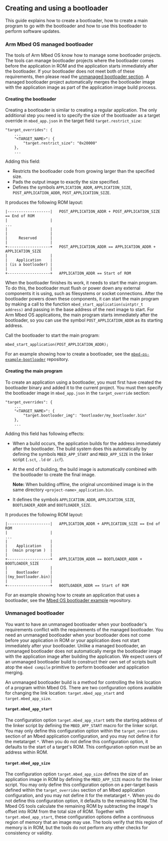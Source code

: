 ## Creating and using a bootloader

This guide explains how to create a bootloader, how to create a main program to go with the bootloader and how to use this bootloader to perform software updates.

### Arm Mbed OS managed bootloader

The tools of Arm Mbed OS know how to manage some bootloader projects. The tools can manage bootloader projects where the bootloader comes before the application in ROM and the application starts immediately after the bootloader. If your bootloader does not meet both of these requirements, then please read the [unmanaged bootloader section](#unmanaged-bootloader). A managed bootloader project automatically merges the bootloader image with the application image as part of the application image build process.

#### Creating the bootloader

Creating a bootloader is similar to creating a regular application. The only additional step you need is to specify the size of the bootloader as a target override in `mbed_app.json` in the target field `target.restrict_size`:

```
"target_overrides": {
    ...
    "<TARGET_NAME>": {
        "target.restrict_size": "0x20000"
    },
    ...
```

Adding this field:

* Restricts the bootloader code from growing larger than the specified size.
* Pads the output image to exactly the size specified.
* Defines the symbols `APPLICATION_ADDR`, `APPLICATION_SIZE`, `POST_APPLICATION_ADDR`, `POST_APPLICATION_SIZE`.

It produces the following ROM layout:

```
|-------------------|   POST_APPLICATION_ADDR + POST_APPLICATION_SIZE == End of ROM
|                   |
...
|                   |
|                   |
|     Reserved      |
|                   |
+-------------------+   POST_APPLICATION_ADDR == APPLICATION_ADDR + APPLICATION_SIZE
|                   |
|    Application    |
| (is a bootloader) |
|                   |
+-------------------+   APPLICATION_ADDR == Start of ROM
```

When the bootloader finishes its work, it needs to start the main program. To do this, the bootloader must flush or power down any external components it is using, such as filesystems or socket connections. After the bootloader powers down these components, it can start the main program by making a call to the function `mbed_start_application(uintptr_t address)` and passing in the base address of the next image to start. For Arm Mbed OS applications, the main program starts immediately after the bootloader, so you can use the symbol `POST_APPLICATION_ADDR` as its starting address.

Call the bootloader to start the main program:

```
mbed_start_application(POST_APPLICATION_ADDR);
```

For an example showing how to create a bootloader, see the [`mbed-os-example-bootloader`](https://github.com/armmbed/mbed-os-example-bootloader) repository.

#### Creating the main program

To create an application using a bootloader, you must first have created the bootloader binary and added it to the current project. You must then specify the bootloader image in `mbed_app.json` in the `target_override` section:

```
"target_overrides": {
    ...
    "<TARGET_NAME>": {
        "target.bootloader_img": "bootloader/my_bootloader.bin"
    },
    ...
```

Adding this field has following effects:

* When a build occurs, the application builds for the address immediately after the bootloader. The build system does this automatically by defining the symbols `MBED_APP_START` and `MBED_APP_SIZE` in the linker script (`.sct`, `.ld` or `.icf`).
* At the end of building, the build image is automatically combined with the bootloader to create the final image.

    <span class="notes">**Note:** When building offline, the original uncombined image is in the same directory `<project-name>_application.bin`.</span>

* It defines the symbols `APPLICATION_ADDR`, `APPLICATION_SIZE`, `BOOTLOADER_ADDR` and `BOOTLOADER_SIZE`.

It produces the following ROM layout:

```
|-------------------|   APPLICATION_ADDR + APPLICATION_SIZE == End of ROM
|                   |
...
|                   |
|    Application    |
|  (main program )  |
|                   |
+-------------------+   APPLICATION_ADDR == BOOTLOADER_ADDR + BOOTLOADER_SIZE
|                   |
|    Bootloader     |
|(my_bootloader.bin)|
|                   |
+-------------------+   BOOTLOADER_ADDR == Start of ROM
```

For an example showing how to create an application that uses a bootloader, see the [Mbed OS bootloader example](https://github.com/armmbed/mbed-os-example-bootloader-blinky) repository.

### Unmanaged bootloader

You want to have an unmanaged bootloader when your bootloader's requirements conflict with the requirements of the managed bootloader. You need an unmanaged bootloader when your bootloader does not come before your application in ROM or your application does not start immediately after your bootloader. Unlike a managed bootloader, an unmanaged bootloader does not automatically merge the bootloader image with the application image after building the application. We expect users of an unmanaged bootloader build to construct their own set of scripts built atop the `mbed compile` primitive to perform bootloader and application merging.

An unmanaged bootloader build is a method for controlling the link location of a program within Mbed OS. There are two configuration options available for changing the link location: `target.mbed_app_start` and `target.mbed_app_size`.

#### `target.mbed_app_start`

The configuration option `target.mbed_app_start` sets the starting address of the linker script by defining the `MBED_APP_START` macro for the linker script. You may only define this configuration option within the `target_overrides` section of an Mbed application configuration, and you may not define it for the metatarget `*`. When you do not define this configuration option, it defaults to the start of a target's ROM. This configuration option must be an address within ROM.

#### `target.mbed_app_size`

The configuration option `target.mbed_app_size` defines the size of an application image in ROM by defining the `MBED_APP_SIZE` macro for the linker script. You may only define this configuration option on a per-target basis defined within the `target_overrides` section of an Mbed application configuration, and you may not define it for the metatarget `*`. When you do not define this configuration option, it defaults to the remaining ROM. The Mbed OS tools calculate the remaining ROM by subtracting the image's offset into ROM from the total size of ROM. Together with `target.mbed_app_start`, these configuration options define a continuous region of memory that an image may use. The tools verify that this region of memory is in ROM, but the tools do not perform any other checks for consistency or validity.
